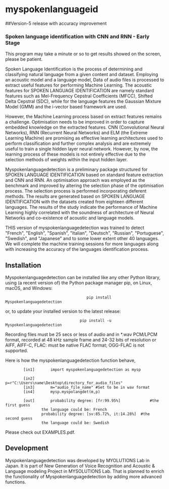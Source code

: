 # myspokenlanguageid

##Version-5 release with accuracy improvement

### Spoken language identification with CNN and RNN - Early Stage

This program may take a minute or so to get results showed on the screen, please be patient.

Spoken Language Identification is the process of determining and classifying natural language from a given content and dataset. 
Employing an acoustic model and a language model, Data of audio files is processed to extract useful features for performing Machine Learning. 
The acoustic features for SPOKEN LANGUAGE IDENTIFICATION are namely standard features such as Mel-Frequency Cepstral Coefficients (MFCC), 
Shifted Delta Cepstral (SDC), while for the language features the Gaussian Mixture Model (GMM) and the i-vector based framework are used. 

However, the Machine Learning process based on extract features remains a challenge. Optimisation needs to be improved in order to capture embedded knowledge on the extracted features. CNN (Convolutional Neural Networks), RNN (Recurrent Neural Networks) and ELM (the Extreme Learning Machine) are promising as effective learning architectures used to perform classification and further complex analysis and are extremely useful to train a single hidden layer neural network. However, by now, the learning process of these models is not entirely effective due to the selection methods of weights within the input hidden layer.

Myspokenlanguagedetection is a preliminary package structured for SPOKEN LANGUAGE IDENTIFICATION based on standard feature extraction and CNN and RNN. An optimisation approach was employed as the benchmark and improved by altering the selection phase of the optimisation process. The selection process is performed incorporating deferent methods. The results are generated based on SPOKEN LANGUAGE IDENTIFICATION with the datasets created from eighteen different languages. The results of the study indicate the performance of Machine Learning highly correlated with the soundness of architecture of Neural Networks and co-existence of acoustic and language models. 

THIS version of myspokenlanguagedetection was trained to detect "French", "English", "Spanish", "Italian", "Deutsch", "Russian", "Portuguese", "Swedish", and "Japanese" and to some lower extent other 40 languages. We will complete the machine training 
sessions for more languages along with increasing the accuracy of the languages identification process.

## Installation

Myspokenlanguagedetection can be installed like any other Python library, using (a recent version of) the Python package 
manager pip, on Linux, macOS, and Windows:

                                        pip install Myspokenlanguagedetection
				
or, to update your installed version to the latest release:

                                     pip install -u Myspokenlanguagedetection 	
                                                    
Recording files must be 25 secs or less of audio and in *.wav PCM/LPCM format, recorded at 48 kHz sample frame and 24-32 bits of resolution or AIFF, AIFF-C, FLAC: must be native FLAC format; OGG-FLAC is not supported.

Here is how the myspokenlanguagedetection function behave,  

			[in1]		import myspokenlanguagedetection as mysp
				
			[in2]		p=r"C:\Users\name\Desktop\directory_for_audio_files"
			[in3]		m="audio_file_name" #Set to be in wav format 
			[in4]		mysp.myspolangdet(m,p)
				
			[out]		probability degree: [fr:99.95%]             #the first guess
					the language could be: French
					probability degree: [sv:85.72%, it:14.28%]  #the second guess
					the language could be: Swedish
  Please check out EXAMPLES.pdf. 
                                                        
## Development

Myspokenlanguagedetection was developed by MYOLUTIONS Lab in Japan. It is part of New Generation of Voice Recognition and Acoustic & Language modeling Project in MYSOLUTIONS Lab. That is planned to enrich the functionality of Myspokenlanguagedetection by adding more advanced functions. 

